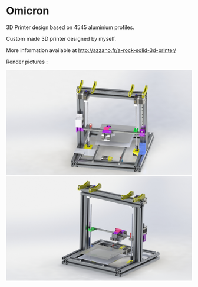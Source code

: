 # Omicron
3D Printer design based on 4545 aluminium profiles.


Custom made 3D printer designed by myself. 

More information available at http://azzano.fr/a-rock-solid-3d-printer/

Render pictures :

![alt text](https://github.com/Guilhem74/Omicron/blob/master/Pictures/Render_Back.JPG?raw=true)
![alt text](https://github.com/Guilhem74/Omicron/blob/master/Pictures/Render_Front.JPG?raw=true)
